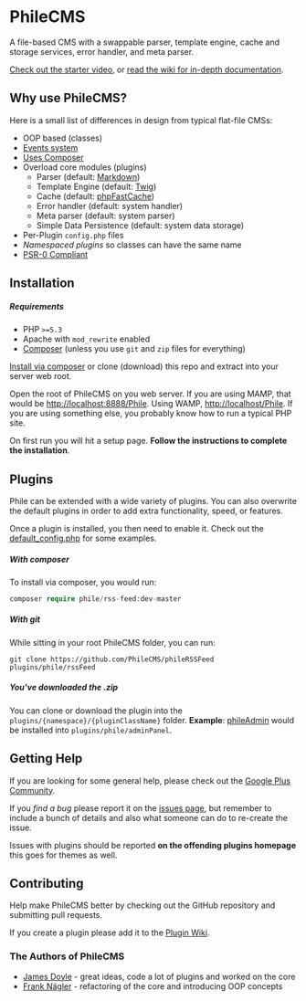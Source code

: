 PhileCMS
========

A file-based CMS with a swappable parser, template engine, cache and storage services, error handler, and meta parser.

[Check out the starter video](http://www.youtube.com/watch?v=8GLMe371RuI), or [read the wiki for in-depth documentation](https://github.com/PhileCMS/Phile/wiki/_pages).

## Why use PhileCMS?

Here is a small list of differences in design from typical flat-file CMSs:

* OOP based (classes)
* [Events system](https://github.com/PhileCMS/Phile/wiki/%5BDEVELOPER%5D-Event-System)
* [Uses Composer](https://github.com/PhileCMS/Phile/blob/master/composer.json)
* Overload core modules (plugins)
    * Parser (default: [Markdown](https://github.com/michelf/php-markdown))
    * Template Engine (default: [Twig](http://twig.sensiolabs.org/))
    * Cache (default: [phpFastCache](https://github.com/khoaofgod/phpfastcache))
    * Error handler (default: system handler)
    * Meta parser (default: system parser)
    * Simple Data Persistence (default: system data storage)
* Per-Plugin `config.php` files
* *Namespaced plugins* so classes can have the same name
* [PSR-0 Compliant](https://github.com/php-fig/fig-standards/blob/master/accepted/PSR-0.md)

## Installation

##### Requirements

* PHP `>=5.3`
* Apache with `mod_rewrite` enabled
* [Composer](https://getcomposer.org/) (unless you use `git` and `zip` files for everything)

[Install via composer](https://github.com/PhileCMS/Phile/wiki/%5BHOW-TO%5D-Installation#installation---method-two-the-nerd-way) or clone (download) this repo and extract into your server web root.

Open the root of PhileCMS on you web server. If you are using MAMP, that would be [http://localhost:8888/Phile](http://localhost:8888/Phile). Using WAMP, [http://localhost/Phile](http://localhost/Phile). If you are using something else, you probably know how to run a typical PHP site.

On first run you will hit a setup page. **Follow the instructions to complete the installation**.

## Plugins

Phile can be extended with a wide variety of plugins. You can also overwrite the default plugins in order to add extra functionality, speed, or features.

Once a plugin is installed, you then need to enable it. Check out the [default_config.php](https://github.com/PhileCMS/Phile/blob/release/1.0.0/default_config.php#L19) for some examples.

##### With composer

To install via composer, you would run:

```php
composer require phile/rss-feed:dev-master
```

##### With git

While sitting in your root PhileCMS folder, you can run:

```shell
git clone https://github.com/PhileCMS/phileRSSFeed plugins/phile/rssFeed
```

##### You've downloaded the .zip

You can clone or download the plugin into the `plugins/{namespace}/{pluginClassName}` folder. **Example**: [phileAdmin](https://github.com/james2doyle/phileAdmin) would be installed into `plugins/phile/adminPanel`.

## Getting Help

If you are looking for some general help, please check out the [Google Plus Community](https://plus.google.com/u/0/communities/105363272048954062353 "PhileCMS Community"). 

If you *find a bug* please report it on the [issues page](https://github.com/PhileCMS/Phile/issues), but remember to include a bunch of details and also what someone can do to re-create the issue.

Issues with plugins should be reported **on the offending plugins homepage** this goes for themes as well.

## Contributing

Help make PhileCMS better by checking out the GitHub repository and submitting pull requests.

If you create a plugin please add it to the [Plugin Wiki](https://github.com/PhileCMS/Phile/wiki/%5BCOMMUNITY%5D-Plugins).

### The Authors of PhileCMS

* [James Doyle](https://github.com/james2doyle) - great ideas, code a lot of plugins and worked on the core
* [Frank Nägler](https://github.com/NeoBlack) - refactoring of the core and introducing OOP concepts
